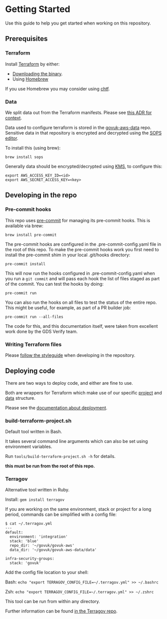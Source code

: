 # Getting Started

Use this guide to help you get started when working on this repository.

## Prerequisites

### Terraform

Install [Terraform](https://terraform.io) by either:

 - [Downloading the binary](https://www.terraform.io/downloads.html).
 - Using [Homebrew](https://brew.sh/)

If you use Homebrew you may consider using [chtf](https://github.com/Yleisradio/homebrew-terraforms).

### Data

We split data out from the Terraform manifests. Please see [this ADR for context](https://github.com/alphagov/govuk-aws/blob/master/doc/architecture/decisions/0017-terraform-data-structure.md).

Data used to configure terraform is stored in the [govuk-aws-data](https://github.com/alphagov/govuk-aws-data) repo. Sensitive data in that repository is encrypted and decrypted using the [SOPS editor](https://github.com/mozilla/sops).

To install this (using brew):

`brew install sops`

Generally data should be encrypted/decrypted using [KMS](https://aws.amazon.com/kms/), to configure this:

```
export AWS_ACCESS_KEY_ID=<id>
export AWS_SECRET_ACCESS_KEY=<key>
```

## Developing in the repo

### Pre-commit hooks

This repo uses [pre-commit](http://pre-commit.com/) for managing its pre-commit
hooks. This is available via brew:

```
brew install pre-commit
```

The pre-commit hooks are configured in the .pre-commit-config.yaml file in the
root of this repo. To make the pre-commit hooks work you first need to install
the pre-commit shim in your local .git/hooks directory:

```
pre-commit install
```

This will now run the hooks configured in .pre-commit-config.yaml when you run a
`git commit` and will pass each hook the list of files staged as part of the
commit. You can test the hooks by doing:

```
pre-commit run
```

You can also run the hooks on all files to test the status of the entire repo.
This might be useful, for example, as part of a PR builder job:

```
pre-commit run --all-files
```

The code for this, and this documentation itself, were taken from excellent work
done by the GDS Verify team.

### Writing Terraform files

Please [follow the styleguide](styleguide.md) when developing in the repository.

## Deploying code

There are two ways to deploy code, and either are fine to use.

Both are wrappers for Terraform which make use of our specific [project](https://github.com/alphagov/govuk-aws/blob/master/doc/architecture/decisions/0010-terraform-directory-structure.md) and [data](https://github.com/alphagov/govuk-aws/blob/master/doc/architecture/decisions/0017-terraform-data-structure.md) structure.

Please see the [documentation about deployment](deploying-terraform.md).

### build-terraform-project.sh

Default tool written in Bash.

It takes several command line arguments which can also be set using environment
variables.

Run `tools/build-terraform-project.sh -h` for details.

**this must be run from the root of this repo.**

### Terragov

Alternative tool written in Ruby.

Install: `gem install terragov`

If you are working on the same environment, stack or project for a long period,
commands can be simplified with a config file:

```
$ cat ~/.terragov.yml
---
default:
  environment: 'integration'
  stack: 'blue'
  repo_dir: '~/govuk/govuk-aws'
  data_dir: '~/govuk/govuk-aws-data/data'

infra-security-groups:
  stack: 'govuk'
```

Add the config file location to your shell:

Bash:
`echo "export TERRAGOV_CONFIG_FILE=~/.terragov.yml" >> ~/.bashrc`

Zsh:
`echo "export TERRAGOV_CONFIG_FILE=~/.terragov.yml" >> ~/.zshrc`

This tool can be run from within any directory.

Further information can be found [in the Terragov repo](https://github.com/surminus/terragov).
